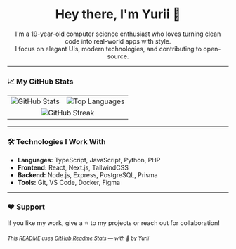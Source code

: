 <h1 align="center">Hey there, I'm Yurii 👋</h1>

<p align="center">
  I'm a 19-year-old computer science enthusiast who loves turning clean code into real-world apps with style.
  <br/>
  I focus on elegant UIs, modern technologies, and contributing to open-source.
</p>

---

### 📈 My GitHub Stats

<div align="center">
  <table>
    <tr>
      <td>
        <img src="https://github-readme-stats.vercel.app/api?username=YuriiVychivskii&show_icons=true&theme=calm&rank_icon=percentile&include_all_commits=true" alt="GitHub Stats" />
      </td>
      <td>
        <img src="https://github-readme-stats.vercel.app/api/top-langs/?username=YuriiVychivskii&layout=compact&theme=calm" alt="Top Languages" />
      </td>
    </tr>
    <tr>
      <td colspan="2" align="center">
        <img src="https://github-readme-streak-stats.herokuapp.com?user=YuriiVychivskii&theme=calm&hide_border=true" alt="GitHub Streak" />
      </td>
    </tr>
  </table>
</div>

---

### 🛠️ Technologies I Work With

- **Languages:** TypeScript, JavaScript, Python, PHP  
- **Frontend:** React, Next.js, TailwindCSS  
- **Backend:** Node.js, Express, PostgreSQL, Prisma  
- **Tools:** Git, VS Code, Docker, Figma

---

### ❤️ Support

If you like my work, give a ⭐ to my projects or reach out for collaboration!

<sub><i>This README uses [GitHub Readme Stats](https://github.com/anuraghazra/github-readme-stats) — with 💚 by Yurii</i></sub>
